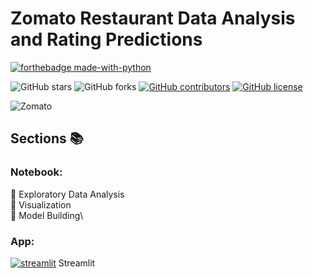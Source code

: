 # Zomato Restaurant Data Analysis and Rating Predictions

<p align="center">

  [![forthebadge made-with-python](http://ForTheBadge.com/images/badges/made-with-python.svg)](https://www.python.org/)
  
  
  ![GitHub stars](https://img.shields.io/github/stars/Davidsonity/Zomato)
  ![GitHub forks](https://img.shields.io/github/forks/Davidsonity/Zomato)
  [![GitHub contributors](https://img.shields.io/github/contributors/Davidsonity/Zomato.svg)](https://GitHub.com/Davidsonity/Zomato/graphs/contributors/)
  [![GitHub license](https://img.shields.io/github/license/Davidsonity/Zomato.svg)](https://github.com/Davidsonity/Zomato/blob/master/LICENSE)
</p>  

![Zomato](https://www.gizmochina.com/wp-content/uploads/2022/03/Zomato.jpg)

## Sections 📚
### Notebook:
📓 Exploratory Data Analysis\
📓 Visualization \
📓 Model Building\
### App:
[![streamlit](https://docs.streamlit.io/logo.svg)](https://streamlit.io/) Streamlit  

